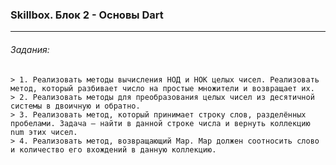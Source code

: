 ### Skillbox. Блок 2 - Основы Dart ###
---
###### Задания: ######
    > 1. Реализовать методы вычисления НОД и НОК целых чисел. Реализовать метод, который разбивает число на простые множители и возвращает их.
    > 2. Реализовать методы для преобразования целых чисел из десятичной системы в двоичную и обратно.
    > 3. Реализовать метод, который принимает строку слов, разделённых пробелами. Задача — найти в данной строке числа и вернуть коллекцию num этих чисел.
    > 4. Реализовать метод, возвращающий Map. Map должен соотносить слово и количество его вхождений в данную коллекцию.
